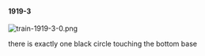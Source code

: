 #### 1919-3
![train-1919-3-0.png](https://github.com/lil-lab/nlvr/raw/master/nlvr/train/images/71/train-1919-3-0.png "train-1919-3-0.png")

there is exactly one black circle touching the bottom base